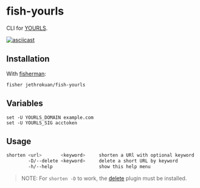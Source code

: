 # fish-yourls
CLI for [YOURLS].

[![asciicast](https://asciinema.org/a/1t3k1xxlxxtnn8xn7a7zoc8k4.png)](https://asciinema.org/a/1t3k1xxlxxtnn8xn7a7zoc8k4)

## Installation
With [fisherman]:
```fish
fisher jethrokuan/fish-yourls
```

## Variables
```fish
set -U YOURLS_DOMAIN example.com
set -U YOURLS_SIG acctoken
```

## Usage
``` bash
shorten <url>       <keyword>     shorten a URl with optional keyword
        -D/--delete <keyword>     delete a short URL by keyword
        -h/--help                 show this help menu
```

[YOURLS]:https://yourls.org/
[fisherman]:https://github.com/fisherman/fisherman

> NOTE: For `shorten -D` to work, the [delete] plugin must be installed.

[delete]:https://github.com/claytondaley/yourls-api-delete
